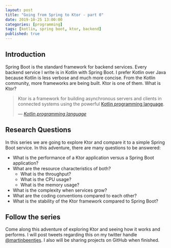 ```yaml
---
layout: post
title: "Going from Spring to Ktor - part 0"
date: 2019-10-25 13:00:00
categories: [programming]
tags: [kotlin, spring boot, ktor, backend]
published: true
---
```


## Introduction
Spring Boot is the standard framework for backend services. Every backend service I write is in Kotlin with Spring Boot. I prefer Kotlin over Java because Kotlin is less verbose and much more concise. From the Kotlin community, more frameworks are being built. Ktor is one of them. What is Ktor?

> Ktor is a framework for building asynchronous servers and clients in connected systems using the powerful [Kotlin programming language](https://kotlinlang.org). 
>
> &mdash; <cite>[Kotlin programming language](https://ktor.io/)</cite>


## Research Questions
In this series we are going to explore Ktor and compare it to a simple Spring Boot service. In this adventure, there are many questions to be answered:

 - What is the performance of a Ktor application versus a Spring Boot application? 
 - What are the resource characteristics of both? 
   - What is the throughput?
   - What is the CPU usage?
   - What is the memory usage?
 - What is the complexity when services grow?
 - What are the coding conventions compared to each other?
 - What is the stability of the Ktor framework compared to Spring Boot?

## Follow the series
Come along this adventure of exploring Ktor and seeing how it works and performs. I will post tweets regarding this on my twitter handle [@martinbeentjes](https://twitter.com/martinbeentjes). I also will be sharing projects on GitHub when finished.
